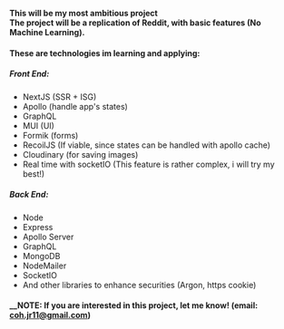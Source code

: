 **This will be my most ambitious project <br>
The project will be a replication of Reddit, with basic features (No Machine Learning).**

#### These are technologies im learning and applying:
##### Front End:
* NextJS (SSR + ISG)
* Apollo (handle app's states)
* GraphQL
* MUI (UI)
* Formik (forms)
* RecoilJS (If viable, since states can be handled with apollo cache)
* Cloudinary (for saving images)
* Real time with socketIO (This feature is rather complex, i will try my best!)

##### Back End:
* Node
* Express
* Apollo Server
* GraphQL
* MongoDB
* NodeMailer
* SocketIO
* And other libraries to enhance securities (Argon, https cookie) 

#### __NOTE: If you are interested in this project, let me know! (email: coh.jr11@gmail.com)
